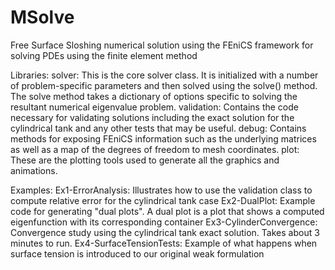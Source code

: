 # MSolve
Free Surface Sloshing numerical solution using the FEniCS framework for solving PDEs using the finite element method

Libraries: 
    solver:
        This is the core solver class. It is initialized with a number of problem-specific parameters and then solved using the solve() method. The solve method takes a dictionary of options specific to solving the resultant numerical eigenvalue problem.
    validation:
        Contains the code necessary for validating solutions including the exact solution for the cylindrical tank and any other tests that may be useful.
    debug:
        Contains methods for exposing FEniCS information such as the underlying matrices as well as a map of the degrees of freedom to mesh coordinates.
    plot:
        These are the plotting tools used to generate all the graphics and animations.
    
Examples:
    Ex1-ErrorAnalysis:
        Illustrates how to use the validation class to compute relative error for the cylindrical tank case
    Ex2-DualPlot:
        Example code for generating "dual plots". A dual plot is a plot that shows a computed eigenfunction with its corresponding container
    Ex3-CylinderConvergence:
        Convergence study using the cylindrical tank exact solution. Takes about 3 minutes to run.
    Ex4-SurfaceTensionTests:
        Example of what happens when surface tension is introduced to our original weak formulation
